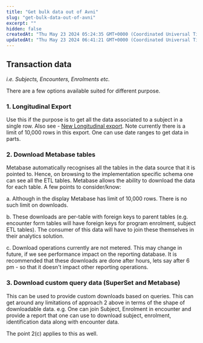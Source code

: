 ```yaml
---
title: "Get bulk data out of Avni"
slug: "get-bulk-data-out-of-avni"
excerpt: ""
hidden: false
createdAt: "Thu May 23 2024 05:24:35 GMT+0000 (Coordinated Universal Time)"
updatedAt: "Thu May 23 2024 06:41:21 GMT+0000 (Coordinated Universal Time)"
---
```

## Transaction data

_i.e. Subjects, Encounters, Enrolments etc._

There are a few options available suited for different purpose.

### 1. Longitudinal Export

Use this if the purpose is to get all the data associated to a subject in a single row. Also see - [New Longitudinal export](doc:new-longitudinal-export). Note currently there is a limit of 10,000 rows in this export. One can use date ranges to get data in parts.

### 2. Download Metabase tables

Metabase automatically recognises all the tables in the data source that it is pointed to. Hence, on browsing to the implementation specific schema one can see all the ETL tables. Metabase allows the ability to download the data for each table. A few points to consider/know:

a. Although in the display Metabase has limit of 10,000 rows. There is no such limit on downloads.

b. These downloads are per-table with foreign keys to parent tables (e.g. encounter form tables will have foreign keys for program enrolment, subject ETL tables). The consumer of this data will have to join these themselves in their analytics solution.

c. Download operations currently are not metered. This may change in future, if we see performance impact on the reporting database. It is recommended that these downloads are done after hours, lets say after 6 pm - so that it doesn't impact other reporting operations.

### 3. Download custom query data (SuperSet and Metabase)

This can be used to provide custom downloads based on queries. This can get around any limitations of approach 2 above in terms of the shape of downloadable data. e.g. One can join Subject, Enrolment in encounter and provide a report that one can use to download subject, enrolment, identification data along with encounter data.

The point 2(c) applies to this as well.

